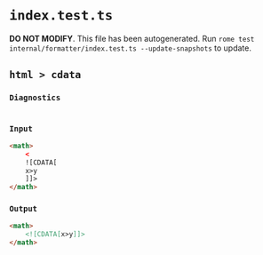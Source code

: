 # `index.test.ts`

**DO NOT MODIFY**. This file has been autogenerated. Run `rome test internal/formatter/index.test.ts --update-snapshots` to update.

## `html > cdata`

### `Diagnostics`

```

```

### `Input`

```html
<math>
	<
	![CDATA[
	x>y
	]]>
</math>

```

### `Output`

```html
<math>
	<![CDATA[x>y]]>
</math>

```
